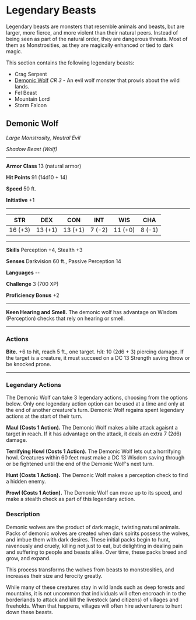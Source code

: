 # Legendary Beasts

Legendary beasts are monsters that resemble animals and beasts, but are larger, more fierce, and more violent than their natural peers.  Instead of being seen as part of the natural order, they are dangerous threats.  Most of them as Monstrosities, as they are magically enhanced or tied to dark magic.

This section contains the following legendary beasts:

* Crag Serpent
* [Demonic Wolf](legendaryBeasts.md#demonic-wolf) *CR 3* - An evil wolf monster that prowls about the wild lands.
* Fel Beast
* Mountain Lord
* Storm Falcon



## Demonic Wolf

*Large Monstrosity, Neutral Evil*

*Shadow Beast (Wolf)*

---

**Armor Class** 13 (natural armor)

**Hit Points** 91 (14d10 + 14)

**Speed** 50 ft.

**Initiative** +1

---

| STR | DEX | CON | INT | WIS | CHA |
|-|-|-|-|-|-|
| 16 (+3) | 13 (+1) | 13 (+1) | 7 (-2) | 11 (+0) | 8 (-1) |   

---

**Skills** Perception +4, Stealth +3

**Senses** Darkvision 60 ft., Passive Perception 14

**Languages** --

**Challenge** 3 (700 XP)

**Proficiency Bonus** +2

---

**Keen Hearing and Smell.**  The demonic wolf has advantage on Wisdom (Perception) checks that rely on hearing or smell.

---

### Actions

**Bite.** +6 to hit, reach 5 ft., one target.  *Hit:* 10 (2d6 + 3) piercing damage.  If the target is a creature, it must succeed on a DC 13 Strength saving throw or be knocked prone.

---

### Legendary Actions

The Demonic Wolf can take 3 legendary actions, choosing from the options below. Only one legendary action option can be used at a time and only at the end of another creature's turn. Demonic Wolf regains spent legendary actions at the start of their turn.

**Maul (Costs 1 Action).** The Demonic Wolf makes a bite attack agaisnt a target in reach.  If it has advantage on the attack, it deals an extra 7 (2d6) damage.

**Terrifying Howl (Costs 1 Action).** The Demonic Wolf lets out a horrifying howl.  Creatures within 60 feet must make a DC 13 Wisdom saving through or be fightened until the end of the Demonic Wolf's next turn.

**Hunt (Costs 1 Action).** The Demonic Wolf makes a perception check to find a hidden enemy.

**Prowl (Costs 1 Action).** The Demonic Wolf can move up to its speed, and make a stealth check as part of this legendary action.

### Description

Demonic wolves are the product of dark magic, twisting natural animals.  Packs of demonic wolves are created when dark spirits possess the wolves, and imbue them with dark desires.  These initial packs begin to hunt, ravenously and cruely, killing not just to eat, but delighting in dealing pain and suffering to people and beasts alike.  Over time, these packs breed and grow, and expand.

This process transforms the wolves from beasts to monstrosities, and increases their size and ferocity greatly.

While many of these creatures stay in wild lands such as deep forests and mountains, it is not uncommon that individuals will often encroach in to the borderlands to attack and kill the livestock (and citizens) of villages and freeholds.  When that happens, villages will often hire adventurers to hunt down these beasts.